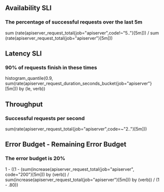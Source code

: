 ## Availability SLI
### The percentage of successful requests over the last 5m
sum (rate(apiserver_request_total{job="apiserver",code!~"5.."}[5m])) / sum (rate(apiserver_request_total{job="apiserver"}[5m]))


## Latency SLI
### 90% of requests finish in these times
histogram_quantile(0.9, sum(rate(apiserver_request_duration_seconds_bucket{job="apiserver"}[5m])) by (le, verb))


## Throughput
### Successful requests per second
sum(rate(apiserver_request_total{job="apiserver",code=~"2.."}[5m]))


## Error Budget - Remaining Error Budget
### The error budget is 20%

1 - ((1 - (sum(increase(apiserver_request_total{job="apiserver", code="200"}[5m])) by (verb)) / sum(increase(apiserver_request_total{job="apiserver"}[5m])) by (verb)) / (1 - .80))
